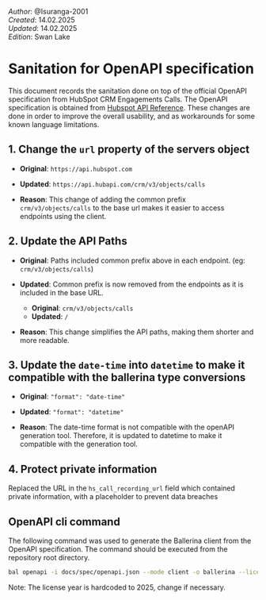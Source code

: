 _Author_:  @Isuranga-2001 \
_Created_: 14.02.2025 \
_Updated_: 14.02.2025 \
_Edition_: Swan Lake

# Sanitation for OpenAPI specification

This document records the sanitation done on top of the official OpenAPI specification from HubSpot CRM Engagements Calls.
The OpenAPI specification is obtained from [Hubspot API Reference](https://github.com/HubSpot/HubSpot-public-api-spec-collection/blob/main/PublicApiSpecs/CRM/Calls/Rollouts/424/v3/calls.json).
These changes are done in order to improve the overall usability, and as workarounds for some known language limitations.

## 1. Change the `url` property of the servers object

- **Original**:
`https://api.hubspot.com`

- **Updated**:
`https://api.hubapi.com/crm/v3/objects/calls`

- **Reason**: This change of adding the common prefix `crm/v3/objects/calls` to the base url makes it easier to access endpoints using the client.

## 2. Update the API Paths

- **Original**: Paths included common prefix above in each endpoint. (eg: `crm/v3/objects/calls`)

- **Updated**: Common prefix is now removed from the endpoints as it is included in the base URL.
  - **Original**: `crm/v3/objects/calls`
  - **Updated**: `/`

- **Reason**: This change simplifies the API paths, making them shorter and more readable.

## 3. Update the `date-time` into `datetime` to make it compatible with the ballerina type conversions

- **Original**: `"format": "date-time"`

- **Updated**: `"format": "datetime"`

- **Reason**: The date-time format is not compatible with the openAPI generation tool. Therefore, it is updated to datetime to make it compatible with the generation tool.

## 4. Protect private information

Replaced the URL in the `hs_call_recording_url` field which contained private information, with a placeholder to prevent data breaches

## OpenAPI cli command

The following command was used to generate the Ballerina client from the OpenAPI specification. The command should be executed from the repository root directory.

```bash
bal openapi -i docs/spec/openapi.json --mode client -o ballerina --license docs/license.txt
```

Note: The license year is hardcoded to 2025, change if necessary.

